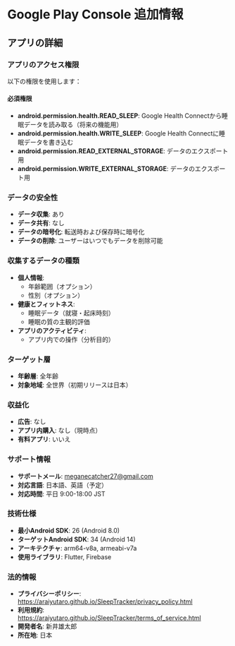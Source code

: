 # Google Play Console 追加情報

## アプリの詳細

### アプリのアクセス権限
以下の権限を使用します：

#### 必須権限
- **android.permission.health.READ_SLEEP**: Google Health Connectから睡眠データを読み取る（将来の機能用）
- **android.permission.health.WRITE_SLEEP**: Google Health Connectに睡眠データを書き込む
- **android.permission.READ_EXTERNAL_STORAGE**: データのエクスポート用
- **android.permission.WRITE_EXTERNAL_STORAGE**: データのエクスポート用

### データの安全性
- **データ収集**: あり
- **データ共有**: なし
- **データの暗号化**: 転送時および保存時に暗号化
- **データの削除**: ユーザーはいつでもデータを削除可能

### 収集するデータの種類
- **個人情報**:
  - 年齢範囲（オプション）
  - 性別（オプション）
- **健康とフィットネス**:
  - 睡眠データ（就寝・起床時刻）
  - 睡眠の質の主観的評価
- **アプリのアクティビティ**:
  - アプリ内での操作（分析目的）

### ターゲット層
- **年齢層**: 全年齢
- **対象地域**: 全世界（初期リリースは日本）

### 収益化
- **広告**: なし
- **アプリ内購入**: なし（現時点）
- **有料アプリ**: いいえ

### サポート情報
- **サポートメール**: meganecatcher27@gmail.com
- **対応言語**: 日本語、英語（予定）
- **対応時間**: 平日 9:00-18:00 JST

### 技術仕様
- **最小Android SDK**: 26 (Android 8.0)
- **ターゲットAndroid SDK**: 34 (Android 14)
- **アーキテクチャ**: arm64-v8a, armeabi-v7a
- **使用ライブラリ**: Flutter, Firebase

### 法的情報
- **プライバシーポリシー**: https://araiyutaro.github.io/SleepTracker/privacy_policy.html
- **利用規約**: https://araiyutaro.github.io/SleepTracker/terms_of_service.html
- **開発者名**: 新井雄太郎
- **所在地**: 日本